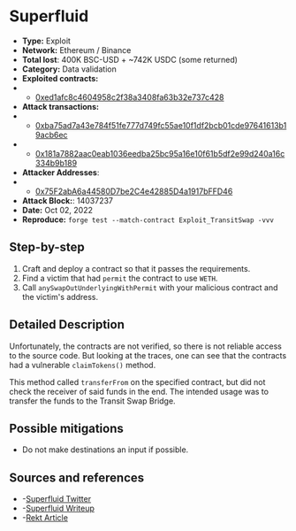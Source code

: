 # Superfluid 
- **Type:** Exploit
- **Network:** Ethereum / Binance
- **Total lost**: 400K BSC-USD + ~742K USDC (some returned)
- **Category:** Data validation
- **Exploited contracts:**
- - [0xed1afc8c4604958c2f38a3408fa63b32e737c428](https://etherscan.io/address/0xed1afc8c4604958c2f38a3408fa63b32e737c428)
- **Attack transactions:**
- - [0xba75ad7a43e784f51fe777d749fc55ae10f1df2bcb01cde97641613b19acb6ec ](https://etherscan.io/tx/0xba75ad7a43e784f51fe777d749fc55ae10f1df2bcb01cde97641613b19acb6ec)
- - [0x181a7882aac0eab1036eedba25bc95a16e10f61b5df2e99d240a16c334b9b189](https://bscscan.com/tx/0x181a7882aac0eab1036eedba25bc95a16e10f61b5df2e99d240a16c334b9b189)
- **Attacker Addresses**: 
- - [0x75F2abA6a44580D7be2C4e42885D4a1917bFFD46](https://etherscan.io/address/0x75F2abA6a44580D7be2C4e42885D4a1917bFFD46)
- **Attack Block:**: 14037237
- **Date:** Oct 02, 2022
- **Reproduce:** `forge test --match-contract Exploit_TransitSwap -vvv`

## Step-by-step 
1. Craft and deploy a contract so that it passes the requirements.
2. Find a victim that had `permit` the contract to use `WETH`.
2. Call `anySwapOutUnderlyingWithPermit` with your malicious contract and the victim's address.

## Detailed Description

Unfortunately, the contracts are not verified, so there is not reliable access to the source code. But looking at the traces, one can see that the contracts had a vulnerable `claimTokens()` method.

This method called `transferFrom` on the specified contract, but did not check the receiver of said funds in the end. The intended usage was to transfer the funds to the Transit Swap Bridge.

## Possible mitigations
- Do not make destinations an input if possible. 


## Sources and references
- -[Superfluid Twitter](https://twitter.com/Superfluid_HQ/status/1491045880107048962) 
- -[Superfluid Writeup](https://medium.com/superfluid-blog/08-02-22-exploit-post-mortem-15ff9c97cdd) 
- -[Rekt Article](https://rekt.news/superfluid-rekt/)
